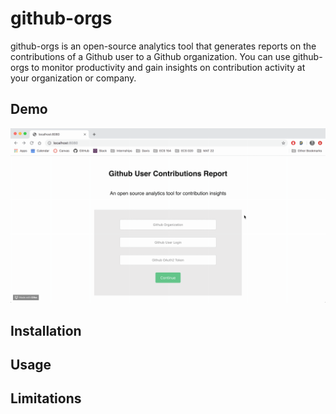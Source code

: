 # github-orgs
github-orgs is an open-source analytics tool that generates reports on the contributions of a Github user to a Github organization. You can use github-orgs to monitor productivity and gain insights on contribution activity at your organization or company.  

## Demo
![](demo1.gif)



## Installation

## Usage

## Limitations
